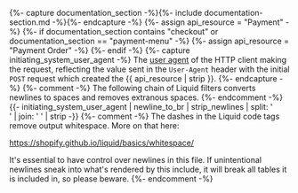 {%- capture documentation_section -%}{%- include documentation-section.md -%}{%- endcapture -%}
{%- assign api_resource = "Payment" -%}
{%- if documentation_section contains "checkout" or documentation_section == "payment-menu" -%}
    {%- assign api_resource = "Payment Order" -%}
{%- endif -%}
{%- capture initiating_system_user_agent -%}
The [user agent](/introduction#user-agent) of the HTTP client making the
request, reflecting the value sent in the `User-Agent` header with the initial
`POST` request which created the {{ api_resource | strip }}.
{%- endcapture -%}
{%- comment -%}
The following chain of Liquid filters converts newlines to spaces and removes
extranous spaces.
{%- endcomment -%}
{{- initiating_system_user_agent | newline_to_br | strip_newlines | split: '<br />' | join: ' ' | strip -}}
{%- comment -%}
The dashes in the Liquid code tags remove output whitespace. More on that here:

<https://shopify.github.io/liquid/basics/whitespace/>

It's essential to have control over newlines in this file. If unintentional
newlines sneak into what's rendered by this include, it will break all tables
it is included in, so please beware.
{%- endcomment -%}
